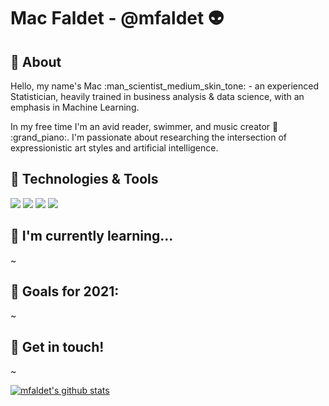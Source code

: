 # Mac Faldet - @mfaldet :alien:

## :open_book: About
Hello, my name's Mac :man_scientist_medium_skin_tone: - an experienced Statistician, heavily trained in business analysis & data science, with an emphasis in Machine Learning.

In my free time I'm an avid reader, swimmer, and music creator :guitar: :grand_piano:. I'm passionate about researching the intersection of expressionistic art styles and artificial intelligence.

## :wrench: Technologies & Tools
![](https://img.shields.io/badge/OS-Linux-informational?style=flat&logo=#FCC624&logoColor=white&color=2bbc8a)
![](https://img.shields.io/badge/<WORD_ON_LEFT>-<WORD_ON_RIGHT>-informational?style=flat&logo=<LOGO_NAME>&logoColor=white&color=2bbc8a)
![](https://img.shields.io/badge/<WORD_ON_LEFT>-<WORD_ON_RIGHT>-informational?style=flat&logo=<LOGO_NAME>&logoColor=white&color=2bbc8a)
![](https://img.shields.io/badge/<WORD_ON_LEFT>-<WORD_ON_RIGHT>-informational?style=flat&logo=<LOGO_NAME>&logoColor=white&color=2bbc8a)

## 🌱 I'm currently learning...
~ 

## :crystal_ball: Goals for 2021:
~ 

## :link: Get in touch!
~


[![mfaldet's github stats](https://github-readme-stats.vercel.app/api?username=mfaldet$show_icons=true&theme=night_owl)](https://github.com/anuraghazra/github-readme-stats)
